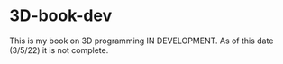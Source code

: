# 3D-book-dev
This is my book on 3D programming IN DEVELOPMENT. As of this date (3/5/22) it is not complete.
